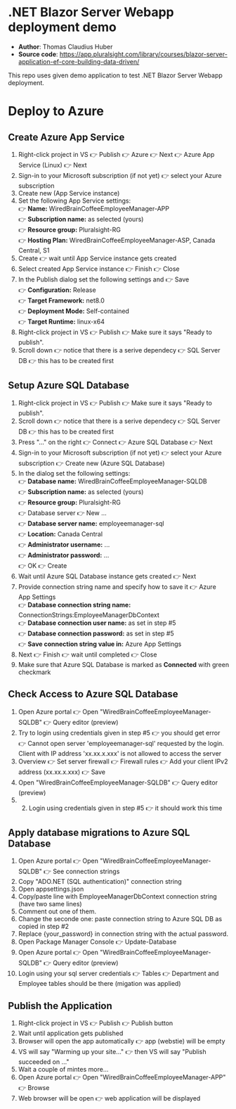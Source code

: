 # .NET Blazor Server Webapp deployment demo
- **Author**:	Thomas Claudius Huber
- **Source code**: https://app.pluralsight.com/library/courses/blazor-server-application-ef-core-building-data-driven/

This repo uses given demo application to test .NET Blazor Server Webapp deployment.

# Deploy to Azure

## Create Azure App Service
1. Right-click project in VS 👉 Publish 👉 Azure 👉 Next 👉 Azure App Service (Linux) 👉 Next
2. Sign-in to your Microsoft subscription (if not yet) 👉 select your Azure subscription
3. Create new (App Service instance)
4. Set the following App Service settings:
   <br>👉 **Name:** WiredBrainCoffeeEmployeeManager-APP
   <br>👉 **Subscription name:** as selected (yours)
   <br>👉 **Resource group:** Pluralsight-RG
   <br>👉 **Hosting Plan:** WiredBrainCoffeeEmployeeManager-ASP, Canada Central, S1
6. Create 👉 wait until App Service instance gets created
7. Select created App Service instance 👉 Finish 👉 Close
8. In the Publish dialog set the following settings and 👉 Save
   <br>👉 **Configuration:** Release
   <br>👉 **Target Framework:** net8.0
   <br>👉 **Deployment Mode:** Self-contained
   <br>👉 **Target Runtime:** linux-x64
9. Right-click project in VS 👉 Publish 👉 Make sure it says "Ready to publish".
10. Scroll down 👉 notice that there is a serive dependecy 👉 SQL Server DB 👉 this has to be created first

## Setup Azure SQL Database
1. Right-click project in VS 👉 Publish 👉 Make sure it says "Ready to publish".
2. Scroll down 👉 notice that there is a serive dependecy 👉 SQL Server DB 👉 this has to be created first
3. Press "..." on the right 👉 Connect 👉 Azure SQL Database 👉 Next
4. Sign-in to your Microsoft subscription (if not yet) 👉 select your Azure subscription 👉 Create new (Azure SQL Database)
5. In the dialog set the following settings:
   <br>👉 **Database name:** WiredBrainCoffeeEmployeeManager-SQLDB
   <br>👉 **Subscription name:** as selected (yours)
   <br>👉 **Resource group:** Pluralsight-RG
   <br>👉 Database server 👉 New ...
   <br>👉 **Database server name:** employeemanager-sql
   <br>👉 **Location:** Canada Central
   <br>👉 **Administrator username:** ...
   <br>👉 **Administrator password:** ...
   <br>👉 OK 👉 Create
6. Wait until Azure SQL Database instance gets created 👉 Next
7. Provide connection string name and specify how to save it 👉 Azure App Settings
   <br>👉 **Database connection string name:** ConnectionStrings:EmployeeManagerDbContext
   <br>👉 **Database connection user name:** as set in step #5
   <br>👉 **Database connection password:** as set in step #5
   <br>👉 **Save connection string value in:** Azure App Settings
8. Next 👉 Finish 👉 wait until completed 👉 Close
9. Make sure that Azure SQL Database is marked as **Connected** with green checkmark

## Check Access to Azure SQL Database
1. Open Azure portal 👉 Open "WiredBrainCoffeeEmployeeManager-SQLDB" 👉 Query editor (preview)
2. Try to login using credentials given in step #5 👉 you should get error
   <br>👉 Cannot open server 'employeemanager-sql' requested by the login. Client with IP address 'xx.xx.x.xxx' is not allowed to access the server
4.  Overview 👉 Set server firewall 👉 Firewall rules 👉 Add your client IPv2 address (xx.xx.x.xxx) 👉 Save
5.  Open "WiredBrainCoffeeEmployeeManager-SQLDB" 👉 Query editor (preview)
6.  2. Login using credentials given in step #5 👉 it should work this time

## Apply database migrations to Azure SQL Database
1. Open Azure portal 👉 Open "WiredBrainCoffeeEmployeeManager-SQLDB" 👉 See connection strings
2. Copy "ADO.NET (SQL authentication)" connection string
3. Open appsettings.json
4. Copy/paste line with EmployeeManagerDbContext connection string (have two same lines)
5. Comment out one of them.
6. Change the seconde one: paste connection string to Azure SQL DB as copied in step #2
7. Replace {your_password} in connection string with the actual password.
8. Open Package Manager Console 👉  Update-Database
9. Open Azure portal 👉 Open "WiredBrainCoffeeEmployeeManager-SQLDB" 👉 Query editor (preview)
10. Login using your sql server credentials 👉 Tables 👉 Department and Employee tables should be there (migation was applied) 

## Publish the Application
1. Right-click project in VS 👉 Publish 👉 Publish button
2. Wait until application gets published
3. Browser will open the app automatically 👉 app (webstie) will be empty
4. VS will say "Warming up your site..." 👉 then VS will say "Publish succeeded on ..."
5. Wait a couple of mintes more...
6. Open Azure portal 👉 Open "WiredBrainCoffeeEmployeeManager-APP" 👉 Browse
7. Web browser will be open 👉 web application will be displayed
